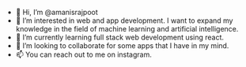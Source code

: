 - 👋 Hi, I’m @amanisrajpoot
- 👀 I’m interested in web and app development. I want to expand my knowledge in the field of machine learning and artificial intelligence.
- 🌱 I’m currently learning full stack web development using react.
- 💞️ I’m looking to collaborate for some apps that I have in my mind.
- 📫 You can reach out to me on instagram.

<!---
amanisrajpoot/amanisrajpoot is a ✨ special ✨ repository because its `README.md` (this file) appears on your GitHub profile.
You can click the Preview link to take a look at your changes.
--->
